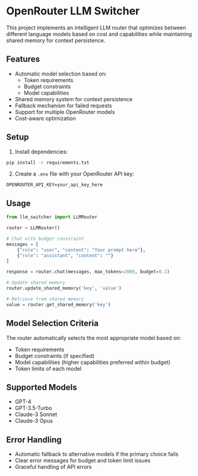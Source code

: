 # OpenRouter LLM Switcher

This project implements an intelligent LLM router that optimizes between different language models based on cost and capabilities while maintaining shared memory for context persistence.

## Features

- Automatic model selection based on:
  - Token requirements
  - Budget constraints
  - Model capabilities
- Shared memory system for context persistence
- Fallback mechanism for failed requests
- Support for multiple OpenRouter models
- Cost-aware optimization

## Setup

1. Install dependencies:
```bash
pip install -r requirements.txt
```

2. Create a `.env` file with your OpenRouter API key:
```
OPENROUTER_API_KEY=your_api_key_here
```

## Usage

```python
from llm_switcher import LLMRouter

router = LLMRouter()

# Chat with budget constraint
messages = [
    {"role": "user", "content": "Your prompt here"},
    {"role": "assistant", "content": ""}
]

response = router.chat(messages, max_tokens=2000, budget=0.1)

# Update shared memory
router.update_shared_memory('key', 'value')

# Retrieve from shared memory
value = router.get_shared_memory('key')
```

## Model Selection Criteria

The router automatically selects the most appropriate model based on:
- Token requirements
- Budget constraints (if specified)
- Model capabilities (higher capabilities preferred within budget)
- Token limits of each model

## Supported Models

- GPT-4
- GPT-3.5-Turbo
- Claude-3 Sonnet
- Claude-3 Opus

## Error Handling

- Automatic fallback to alternative models if the primary choice fails
- Clear error messages for budget and token limit issues
- Graceful handling of API errors
